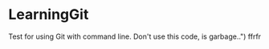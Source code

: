 LearningGit
===========


Test for using Git with command line. Don't use this code, is garbage..") ffrfr
